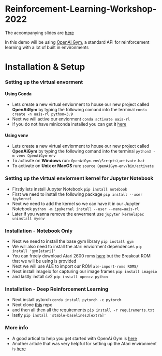 # Reinforcement-Learning-Workshop-2022
The accompanying slides are [here](https://docs.google.com/presentation/d/1mvGdp7hg0sJhwTD7Dr4b7YCOmsuGGPXnZuCEL-GLZZY/edit#slide=id.p)

In this demo will be using [OpenAi Gym](https://www.gymlibrary.dev/), a standard API for reinforcement learning with a lot of built in environments

# Installation & Setup
### Setting up the virtual envorment 
#### Using Conda 
- Lets create a new virtual enviorment to house our new project called **OpenAiGym** by typing the following comand into the terminal `conda create -n uais-rl python=3.9`
- Next we will active our enviorment `conda activate uais-rl`
- If you do not have miniconda installed you can get it [here](https://docs.conda.io/en/latest/miniconda.html) 

#### Using venv
- Lets create a new virtual enviorment to house our new project called **OpenAiGym** by typing the following comand into the terminal `python3 -m venv OpenAiGym-env`
- To activate on **Windows** run: `OpenAiGym-env\Scripts\activate.bat`
- To activate on **Unix or MacOS** run: `source OpenAiGym-env/bin/activate`

### Setting up the virtual enviorment kernel for Jupyter Notebook
- Firstly lets install Jupyter Notebook `pip install notebook`
- First we need to install the following package `pip install --user ipykernel`
- Next we need to add the kernel so we can have it in our Jupyter Notebook `python -m ipykernel install --user --name=uais-rl`
- Later if you wanna remove the enverment use `jupyter kernelspec uninstall myenv`

### Installation - Notebook Only 
- Next we need to install the base gym library `pip install gym` 
- We will  also need to install the atari enviorment dependences `pip install 'gym[atari]'`
- You can freely download Atari 2600 roms [here](http://www.atarimania.com/rom_collection_archive_atari_2600_roms.html) but the Breakout ROM that we will be using is provided 
- Next we will use ALE to import our ROM `ale-import-roms ROMS/`
- Next install imageio for capturing our image frames `pip install imageio`
- and lastly install cv2 `pip install opencv-python`
### Installation - Deep Reinforcement Learning 
- Next install pytorch `conda install pytorch -c pytorch`
- Next clone [this](https://github.com/facebookresearch/torchbeast) repo
- and then all then all the requirements `pip install -r requirements.txt`
- lastly `pip install 'stable-baselines3[extra]'` 

### More info
- A good artical to help you get started with OpenAi Gym is [here](https://blog.paperspace.com/getting-started-with-openai-gym/)
- Another article that was very helpful for setting up the Atari environment is [here](https://blog.devgenius.io/teaching-a-neural-network-to-play-the-breakout-game-793ad7d1b20e)
